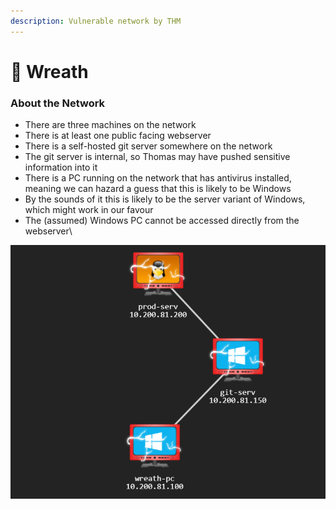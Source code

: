 ```yaml
---
description: Vulnerable network by THM
---
```


# 🛅 Wreath

### About the Network

* There are three machines on the network
* There is at least one public facing webserver
* There is a self-hosted git server somewhere on the network
* The git server is internal, so Thomas may have pushed sensitive information into it
* There is a PC running on the network that has antivirus installed, meaning we can hazard a guess that this is likely to be Windows
* By the sounds of it this is likely to be the server variant of Windows, which might work in our favour
* The (assumed) Windows PC cannot be accessed directly from the webserver\


![](<../../.gitbook/assets/image (18).png>)
